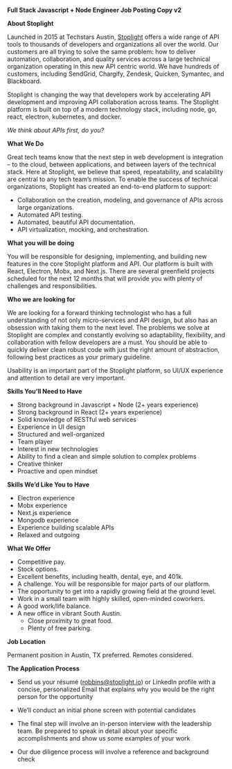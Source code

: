 **Full Stack Javascript + Node Engineer Job Posting Copy v2**

**About Stoplight**

Launched in 2015 at Techstars Austin, [Stoplight](https://stoplight.io) offers a wide range of API tools to thousands of developers and organizations all over the world. Our customers are all trying to solve the same problem: how to deliver automation, collaboration, and quality services across a large technical organization operating in this new API centric world. We have hundreds of customers, including SendGrid, Chargify, Zendesk, Quicken, Symantec, and Blackboard.

Stoplight is changing the way that developers work by accelerating API development and improving API collaboration across teams. The Stoplight platform is built on top of a modern technology stack, including node, go, react, electron, kubernetes, and docker.

*We think about APIs first, do you?*

**What We Do**

Great tech teams know that the next step in web development is integration – to the cloud, between applications, and between layers of the technical stack. Here at Stoplight, we believe that speed, repeatability, and scalability are central to any tech team’s mission. To enable the success of technical organizations, Stoplight has created an end-to-end platform to support:

* Collaboration on the creation, modeling, and governance of APIs across large organizations.
* Automated API testing.
* Automated, beautiful API documentation.
* API virtualization, mocking, and orchestration.

**What you will be doing**

You will be responsible for designing, implementing, and building new features in the core Stoplight platform and API. Our platform is built with React, Electron, Mobx, and Next.js. There are several greenfield projects scheduled for the next 12 months that will provide you with plenty of challenges and responsibilities.

**Who we are looking for**

We are looking for a forward thinking technologist who has a full understanding of not only micro-services and API design, but also has an obsession with taking them to the next level. The problems we solve at Stoplight are complex and constantly evolving so adaptability, flexibility, and collaboration with fellow developers are a must. You should be able to quickly deliver clean robust code with just the right amount of abstraction, following best practices as your primary guideline.

Usability is an important part of the Stoplight platform, so UI/UX experience and attention to detail are very important.

**Skills You’ll Need to Have**

* Strong background in Javascript + Node  (2+ years experience)
* Strong background in React (2+ years experience) 
* Solid knowledge of RESTful web services
* Experience in UI design 
* Structured and well-organized
* Team player
* Interest in new technologies
* Ability to find a clean and simple solution to complex problems
* Creative thinker
* Proactive and open mindset

**Skills We’d Like You to Have**

* Electron experience
* Mobx experience 
* Next.js experience  
* Mongodb experience
* Experience building scalable APIs
* Relaxed and outgoing

**What We Offer**

* Competitive pay.
* Stock options.
* Excellent benefits, including health, dental, eye, and 401k.
* A challenge. You will be responsible for major parts of our platform.
* The opportunity to get into a rapidly growing field at the ground level.
* Work in a small team with highly skilled, open-minded coworkers.
* A good work/life balance.
* A new office in vibrant South Austin.
    * Close proximity to great food.
    * Plenty of free parking.

**Job Location** 

Permanent position in Austin, TX preferred. Remotes considered.

**The Application Process**

* Send us your résumé ([robbins@stoplight.io](mailto:robbins@stoplight.io)) or LinkedIn profile with a concise, personalized Email that explains why you would be the right person for the opportunity 

* We’ll conduct an initial phone screen with potential candidates 

* The final step will involve an in-person interview with the leadership team. Be prepared to speak in detail about your specific accomplishments and show us some examples of your work

* Our due diligence process will involve a reference and background check 

